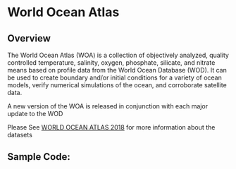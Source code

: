 # World Ocean Atlas

## Overview

The World Ocean Atlas (WOA) is a collection of objectively analyzed, quality controlled temperature, salinity, oxygen, phosphate, silicate, and nitrate means based on profile data from the World Ocean Database (WOD). It can be used to create boundary and/or initial conditions for a variety of ocean models, verify numerical simulations of the ocean, and corroborate satellite data.

A new version of the WOA is released in conjunction with each major update to the WOD

Please See [WORLD OCEAN ATLAS 2018](https://www.ncei.noaa.gov/sites/default/files/2020-04/woa18_vol1.pdf) for more information about the datasets

## Sample Code:
